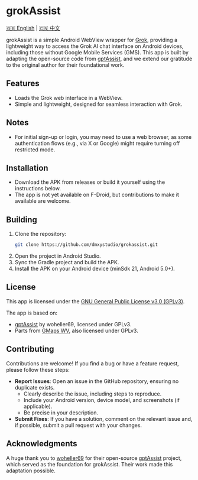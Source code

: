 # grokAssist

[🇬🇧 English](README.md) | [🇨🇳 中文](README.zh.md)


grokAssist is a simple Android WebView wrapper for [Grok](https://grok.com/), providing a lightweight way to access the Grok AI chat interface on Android devices, including those without Google Mobile Services (GMS). This app is built by adapting the open-source code from [gptAssist](https://github.com/woheller69/gptAssist), and we extend our gratitude to the original author for their foundational work.

## Features

- Loads the Grok web interface[](https://grok.com/) in a WebView.
- Simple and lightweight, designed for seamless interaction with Grok.

## Notes

- For initial sign-up or login, you may need to use a web browser, as some authentication flows (e.g., via X or Google) might require turning off restricted mode.

## Installation

- Download the APK from releases or build it yourself using the instructions below.
- The app is not yet available on F-Droid, but contributions to make it available are welcome.

## Building

1. Clone the repository:
   ```bash
   git clone https://github.com/dmxystudio/grokassist.git

2. Open the project in Android Studio.
3. Sync the Gradle project and build the APK.
4. Install the APK on your Android device (minSdk 21, Android 5.0+).


## License

This app is licensed under the [GNU General Public License v3.0 (GPLv3)](LICENSE).

The app is based on:
- [gptAssist](https://github.com/woheller69/gptAssist) by woheller69, licensed under GPLv3.
- Parts from [GMaps WV](https://gitlab.com/divested-mobile/maps), also licensed under GPLv3.

## Contributing

Contributions are welcome! If you find a bug or have a feature request, please follow these steps:

- **Report Issues**: Open an issue in the GitHub repository, ensuring no duplicate exists.
  - Clearly describe the issue, including steps to reproduce.
  - Include your Android version, device model, and screenshots (if applicable).
  - Be precise in your description.
- **Submit Fixes**: If you have a solution, comment on the relevant issue and, if possible, submit a pull request with your changes.

## Acknowledgments

A huge thank you to [woheller69](https://github.com/woheller69) for their open-source [gptAssist](https://github.com/woheller69/gptAssist) project, which served as the foundation for grokAssist. Their work made this adaptation possible.
